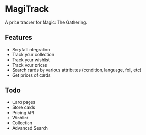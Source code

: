 # MagiTrack
A price tracker for Magic: The Gathering.
## Features
- Scryfall integration
- Track your collection
- Track your wishlist
- Track your prices 
- Search cards by various attributes (condition, language, foil, etc)
- Get prices of cards

## Todo
- Card pages
- Store cards
- Pricing API
- Wishlist
- Collection
- Advanced Search
